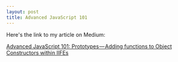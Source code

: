 ```yaml
---
layout: post
title: Advanced JavaScript 101
---
```


Here's the link to my article on Medium:

<a href="https://medium.com/@neidz44/advanced-javascript-101-prototypes-adding-functions-to-object-constructors-within-iifes-868bdfcc6d31">Advanced JavaScript 101: Prototypes — Adding functions to Object Constructors within IIFEs</a>
